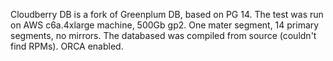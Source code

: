 Cloudberry DB is a fork of Greenplum DB, based on PG 14.
The test was run on AWS c6a.4xlarge machine, 500Gb gp2. One mater segment, 14 primary segments, no mirrors. The databased was compiled from source (couldn't find RPMs). ORCA enabled.
